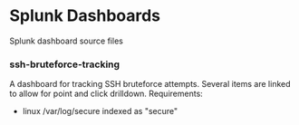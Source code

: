 # Splunk Dashboards
Splunk dashboard source files

### ssh-bruteforce-tracking
A dashboard for tracking SSH bruteforce attempts.  Several items are linked to allow for point and click drilldown.
Requirements:
- linux /var/log/secure indexed as "secure"
